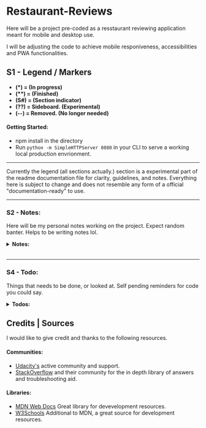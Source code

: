 # Restaurant-Reviews

Here will be a project pre-coded as a resstaurant reviewing application meant for mobile and desktop use.

I will be adjusting the code to achieve mobile responiveness, accessibilities and PWA functionalities.

## S1 - Legend / Markers

- __(*) = (In progress)__
- __(**) = (Finished)__
- __(S#) = (Section indicator)__
- __(??) = Sideboard. (Experimental)__
- __(--) = Removed. (No longer needed)__

#### Getting Started:
- npm install in the directory
- Run ```python -m SimpleHTTPServer 8080``` in your CLI to serve a working local production envrionment.
--- 
Currently the legend (all sections actually.) section is a experimental part of the readme documentation file for clarity, guidelines, and notes. Everything here is subject to change and does not resemble any form of a official "documentation-ready" to use.

--- 
### S2 - Notes:
Here will be my personal notes working on the project. Expect random banter. Helps to be writing notes lol.

<!-- Notes section -->
<details>
<summary><strong>Notes:</strong></summary>

- November 8th. Minor details really, closing in past 12AM and marks the repo's creation. Nothing so far, added package.JSON and should be adding a tools section on what I will be using for the project like Parcel for the module bundler, etc. Then I will be giving a quick review of the code before the lights are out.

- November 9th. Adjusted multiple CSS for elements containing the cuisine detail pade and the home page. I also added the base general accessibility features for users. "Base" / "General" in terms of what it is basic, necessary, or needed. ie: Time of day? There is always evolving work for accessibility features, I will probably look into the offline and warnings later as soon as I review the next needed implementationss at least. 

- November 9th. I should have also prepared another section. Should be a todo part of the section. Honestly, I forgot to do that in the beginning, but as mentioned this is not entirely a official documentation as of yet. Official in my terms of spending enormous amount of time and detail picking apart the doc and labeling it official lol.

- November 13th. So far the objective, was to was to turn this into a offline accessible content for the initial state. See more in the Todo section regarding the latest adjustments / commits. Also removed the Tools section as I doubt this will be a project that will need much in terms of any dependencies. This isn't a full scale project.

- November 14th. Minor updates today. Updated semantics with additional (aria-role, aria-label) attributes added. Attribute typos. A media query was added for min-vw: 1200 and 768. Changed content CSS slightly regarding flexbox usage. Added lazyloading for application performance when rendering to the client. Cached items now include the CDN as well. 

</details>
<!-- End of Notes section -->
<br>

--- 
### S4 - Todo:
Things that needs to be done, or looked at. Self pending reminders for code you could say.

<!-- Todos section -->
<details>
<summary><strong>Todos:</strong></summary>

- (**) Review the caching next as we seem to have the base app working to a functional standard. (Has some accessibility, responsive working, map api running as should.). Getting the base template fixed / built for the caching next then we can point out next improvements later for other areas.

- (**) Didn't update this for awhile between balancing some schedule occupations recently. However, the following below have been completed:
 
> 1. Created an offline solution for rendering previous installed cached assets upon the installation event trigger for the service workers.

> 2. Adjusted semantics for accessibility usage by defining the elements accodingly.

> 3. Made images accessible with alt attr.

> 4. A couple of bugfixes regarding the fetch SW event before the solution for complete offline rendering of the app's usage.

</details>
<!-- End of Todos section -->

## Credits | Sources

I would like to give credit and thanks to the following resources.

#### Communities:
- [Udacity's](https://discussions.udacity.com/) active community and support.
- [StackOverflow](https://stackoverflow.com/) and their community for the in depth library of answers and troubleshooting aid.

#### Libraries:
- [MDN Web Docs](https://developer.mozilla.org/en-US/docs/Web) Great library for devevelopment resources.
- [W3Schools](https://www.w3schools.com/default.asp) Additional to MDN, a great source for development resources.